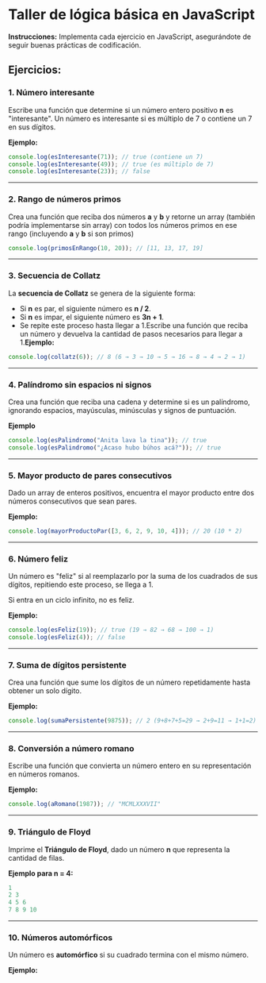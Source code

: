 # Taller de lógica básica en JavaScript

**Instrucciones:** Implementa cada ejercicio en JavaScript, asegurándote de seguir buenas prácticas de codificación.

## **Ejercicios:**

### **1. Número interesante**

Escribe una función que determine si un número entero positivo **n** es "interesante". Un número es interesante si es múltiplo de 7 o contiene un 7 en sus dígitos.

**Ejemplo:**

```jsx
console.log(esInteresante(71)); // true (contiene un 7)
console.log(esInteresante(49)); // true (es múltiplo de 7)
console.log(esInteresante(23)); // false
```

---

### **2. Rango de números primos**

Crea una función que reciba dos números **a** y **b** y retorne un array (también podría implementarse sin array) con todos los números primos en ese rango (incluyendo **a** y **b** si son primos)

```jsx
console.log(primosEnRango(10, 20)); // [11, 13, 17, 19]
```

---

### **3. Secuencia de Collatz**

La **secuencia de Collatz** se genera de la siguiente forma:

- Si **n** es par, el siguiente número es **n / 2**.
- Si **n** es impar, el siguiente número es **3n + 1**.
- Se repite este proceso hasta llegar a 1.Escribe una función que reciba un número y devuelva la cantidad de pasos necesarios para llegar a 1.**Ejemplo:**

```jsx
console.log(collatz(6)); // 8 (6 → 3 → 10 → 5 → 16 → 8 → 4 → 2 → 1)
```

---

### **4. Palíndromo sin espacios ni signos**

Crea una función que reciba una cadena y determine si es un palíndromo, ignorando espacios, mayúsculas, minúsculas y signos de puntuación.

**Ejemplo**

```jsx
console.log(esPalindromo("Anita lava la tina")); // true
console.log(esPalindromo("¿Acaso hubo búhos acá?")); // true
```

---

### **5. Mayor producto de pares consecutivos**

Dado un array de enteros positivos, encuentra el mayor producto entre dos números consecutivos que sean pares.

**Ejemplo:**

```jsx
console.log(mayorProductoPar([3, 6, 2, 9, 10, 4])); // 20 (10 * 2)
```

---

### **6. Número feliz**

Un número es "feliz" si al reemplazarlo por la suma de los cuadrados de sus dígitos, repitiendo este proceso, se llega a 1.

Si entra en un ciclo infinito, no es feliz.

**Ejemplo:**

```jsx
console.log(esFeliz(19)); // true (19 → 82 → 68 → 100 → 1)
console.log(esFeliz(4)); // false
```

---

### **7. Suma de dígitos persistente**

Crea una función que sume los dígitos de un número repetidamente hasta obtener un solo dígito.

**Ejemplo:**

```jsx
console.log(sumaPersistente(9875)); // 2 (9+8+7+5=29 → 2+9=11 → 1+1=2)
```

---

### **8. Conversión a número romano**

Escribe una función que convierta un número entero en su representación en números romanos.

**Ejemplo:**

```jsx
console.log(aRomano(1987)); // "MCMLXXXVII"
```

---

### **9. Triángulo de Floyd**

Imprime el **Triángulo de Floyd**, dado un número **n** que representa la cantidad de filas.

**Ejemplo para n = 4:**

```jsx
1
2 3
4 5 6
7 8 9 10
```

---

### **10. Números automórficos**

Un número es **automórfico** si su cuadrado termina con el mismo número.

**Ejemplo:**